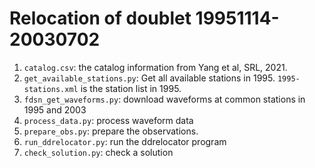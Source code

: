 # Relocation of doublet 19951114-20030702

1.  `catalog.csv`: the catalog information from Yang et al, SRL, 2021.
2.  `get_available_stations.py`: Get all available stations in 1995.
    `1995-stations.xml` is the station list in 1995.
3.  `fdsn_get_waveforms.py`: download waveforms at common stations in 1995 and 2003
4.  `process_data.py`: process waveform data
5.  `prepare_obs.py`: prepare the observations.
6.  `run_ddrelocator.py`: run the ddrelocator program
7.  `check_solution.py`: check a solution
